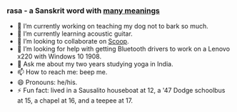 ### rasa - a Sanskrit word with [many meanings](https://sanskritdictionary.com/?iencoding=iast&q=rasa&lang=sans&action=Search)

- 🔭 I’m currently working on teaching my dog not to bark so much.
- 🌱 I’m currently learning acoustic guitar.
- 👯 I’m looking to collaborate on [Scoop](https://scoop.sh).
- 🤔 I’m looking for help with getting Bluetooth drivers to work on a Lenovo x220 with Windows 10 1908.
- 💬 Ask me about my two years studying yoga in India.
- 📫 How to reach me: beep me.
- 😄 Pronouns: he/his.
- ⚡ Fun fact: lived in a Sausalito houseboat at 12, a '47 Dodge schoolbus at 15, a chapel at 16, and a teepee at 17.
